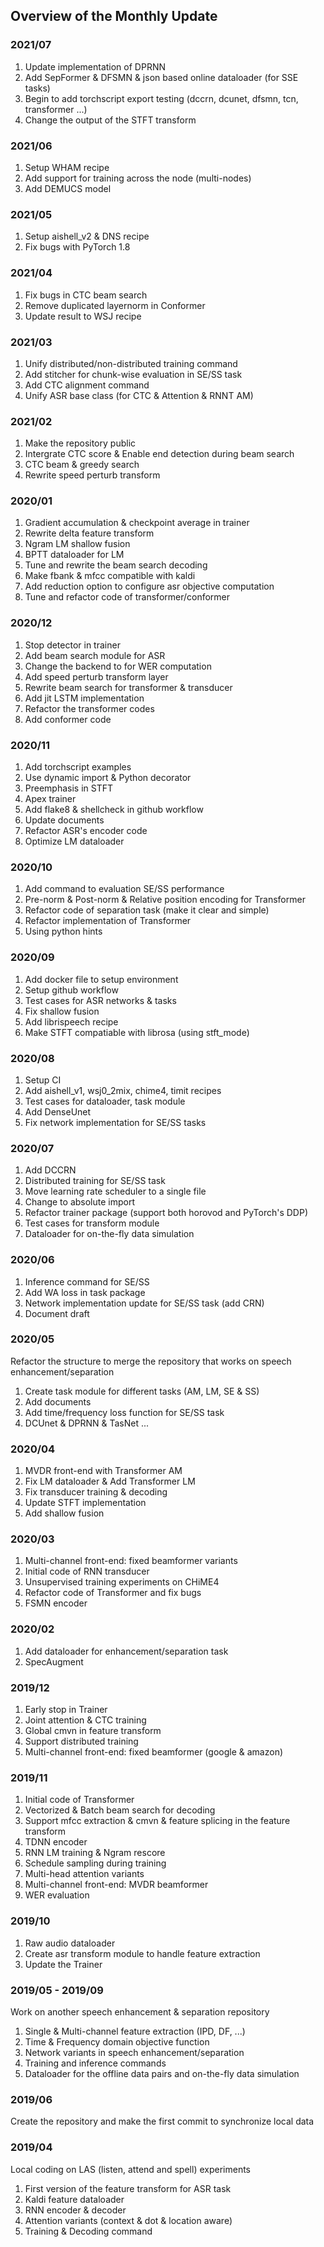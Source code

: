 ## Overview of the Monthly Update

### 2021/07

1. Update implementation of DPRNN
2. Add SepFormer & DFSMN & json based online dataloader (for SSE tasks)
3. Begin to add torchscript export testing (dccrn, dcunet, dfsmn, tcn, transformer ...)
4. Change the output of the STFT transform

### 2021/06

1. Setup WHAM recipe
2. Add support for training across the node (multi-nodes)
3. Add DEMUCS model

### 2021/05

1. Setup aishell_v2 & DNS recipe
2. Fix bugs with PyTorch 1.8

### 2021/04

1. Fix bugs in CTC beam search
2. Remove duplicated layernorm in Conformer
3. Update result to WSJ recipe

### 2021/03

1. Unify distributed/non-distributed training command
2. Add stitcher for chunk-wise evaluation in SE/SS task
3. Add CTC alignment command
4. Unify ASR base class (for CTC & Attention & RNNT AM)

### 2021/02

1. Make the repository public
2. Intergrate CTC score & Enable end detection during beam search
3. CTC beam & greedy search
4. Rewrite speed perturb transform

### 2020/01

1. Gradient accumulation & checkpoint average in trainer
2. Rewrite delta feature transform
3. Ngram LM shallow fusion
4. BPTT dataloader for LM
5. Tune and rewrite the beam search decoding
6. Make fbank & mfcc compatible with kaldi
7. Add reduction option to configure asr objective computation
8. Tune and refactor code of transformer/conformer

### 2020/12

1. Stop detector in trainer
2. Add beam search module for ASR
3. Change the backend to for WER computation
4. Add speed perturb transform layer
5. Rewrite beam search for transformer & transducer
6. Add jit LSTM implementation
7. Refactor the transformer codes
8. Add conformer code

### 2020/11

1. Add torchscript examples
2. Use dynamic import & Python decorator
3. Preemphasis in STFT
4. Apex trainer
5. Add flake8 & shellcheck in github workflow
6. Update documents
7. Refactor ASR's encoder code
8. Optimize LM dataloader

### 2020/10

1. Add command to evaluation SE/SS performance
2. Pre-norm & Post-norm & Relative position encoding for Transformer
3. Refactor code of separation task (make it clear and simple)
4. Refactor implementation of Transformer
5. Using python hints

### 2020/09

1. Add docker file to setup environment
2. Setup github workflow
3. Test cases for ASR networks & tasks
4. Fix shallow fusion
5. Add librispeech recipe
6. Make STFT compatiable with librosa (using stft_mode)

### 2020/08

1. Setup CI
2. Add aishell_v1, wsj0_2mix, chime4, timit recipes
3. Test cases for dataloader, task module
4. Add DenseUnet
5. Fix network implementation for SE/SS tasks

### 2020/07

1. Add DCCRN
2. Distributed training for SE/SS task
3. Move learning rate scheduler to a single file
4. Change to absolute import
5. Refactor trainer package (support both horovod and PyTorch's DDP)
6. Test cases for transform module
7. Dataloader for on-the-fly data simulation

### 2020/06

1. Inference command for SE/SS
2. Add WA loss in task package
3. Network implementation update for SE/SS task (add CRN)
4. Document draft

### 2020/05

Refactor the structure to merge the repository that works on speech enhancement/separation

1. Create task module for different tasks (AM, LM, SE & SS)
2. Add documents
3. Add time/frequency loss function for SE/SS task
4. DCUnet & DPRNN & TasNet ...

### 2020/04

1. MVDR front-end with Transformer AM
2. Fix LM dataloader & Add Transformer LM
3. Fix transducer training & decoding
4. Update STFT implementation
5. Add shallow fusion

### 2020/03

1. Multi-channel front-end: fixed beamformer variants
2. Initial code of RNN transducer
3. Unsupervised training experiments on CHiME4
4. Refactor code of Transformer and fix bugs
5. FSMN encoder

### 2020/02

1. Add dataloader for enhancement/separation task
2. SpecAugment

### 2019/12

1. Early stop in Trainer
2. Joint attention & CTC training
3. Global cmvn in feature transform
4. Support distributed training
5. Multi-channel front-end: fixed beamformer (google & amazon)

### 2019/11

1. Initial code of Transformer
2. Vectorized & Batch beam search for decoding
3. Support mfcc extraction & cmvn & feature splicing in the feature transform
4. TDNN encoder
5. RNN LM training & Ngram rescore
6. Schedule sampling during training
7. Multi-head attention variants
8. Multi-channel front-end: MVDR beamformer
9. WER evaluation

### 2019/10

1. Raw audio dataloader
2. Create asr transform module to handle feature extraction
3. Update the Trainer

### 2019/05 - 2019/09

Work on another speech enhancement & separation repository

1. Single & Multi-channel feature extraction (IPD, DF, ...)
2. Time & Frequency domain objective function
3. Network variants in speech enhancement/separation
4. Training and inference commands
5. Dataloader for the offline data pairs and on-the-fly data simulation

### 2019/06

Create the repository and make the first commit to synchronize local data

### 2019/04

Local coding on LAS (listen, attend and spell) experiments

1. First version of the feature transform for ASR task
2. Kaldi feature dataloader
3. RNN encoder & decoder
4. Attention variants (context & dot & location aware)
5. Training & Decoding command
